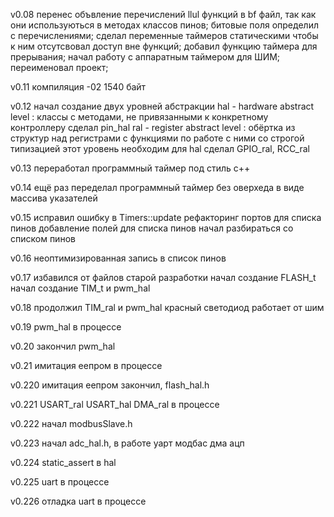 v0.08   перенес объвление перечислений llul функций
        в bf файл, так как они используються в 
        методах классов пинов;
        битовые поля определил с перечислениями;
        сделал переменные таймеров статическими
        чтобы к ним отсутсвовал доступ вне функций;
        добавил функцию таймера для прерывания;
        начал работу с аппаратным таймером для ШИМ;
        переименовал проект;

v0.11   компиляция -02 1540 байт

v0.12   начал создание двух уровней абстракции
        hal - hardware abstract level
            : классы с методами,
              не привязанными к конкретному контроллеру
              сделал pin_hal
        ral - register abstract level
            : обёртка из структур над регистрами
              с функциями по работе с ними со строгой типизацией
              этот уровень необходим для hal
              сделал GPIO_ral, RCC_ral

v0.13   переработал программный таймер под стиль с++

v0.14   ещё раз переделал программный таймер
        без оверхеда в виде массива указателей

v0.15   исправил ошибку в Timers::update
        рефакторинг портов для списка пинов
        добавление полей для списка пинов
        начал разбираться со списком пинов

v0.16   неоптимизированная запись в список пинов

v0.17   избавился от файлов старой разработки
        начал создание FLASH_t
        начал создание TIM_t и pwm_hal

v0.18   продолжил TIM_ral и pwm_hal
        красный светодиод работает от шим

v0.19   pwm_hal в процессе

v0.20   закончил pwm_hal

v0.21   имитация еепром в процессе

v0.220  имитация еепром закончил, flash_hal.h

v0.221  USART_ral USART_hal DMA_ral в процессе

v0.222  начал modbusSlave.h

v0.223  начал adc_hal.h, в работе уарт модбас дма ацп

v0.224  static_assert в hal

v0.225  uart в процессе

v0.226  отладка uart в процессе



